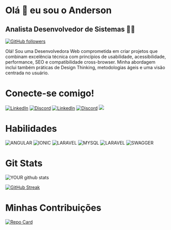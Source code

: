 # Olá 👋 eu sou o Anderson 
## Analista Desenvolvedor de Sistemas 👨‍💻

[![GitHub followers](https://img.shields.io/github/followers/andyantunes.svg?style=social&label=Follow&maxAge=2592000)](https://github.com/andyantunes?tab=followers)

Olá! Sou uma Desenvolvedora Web comprometida em criar projetos que combinam excelência técnica com princípios de usabilidade, acessibilidade, performance, SEO e compatibilidade cross-browser. Minha abordagem inclui também práticas de Design Thinking, metodologias ágeis e uma visão centrada no usuário.

# Conecte-se comigo!

[![LinkedIn](https://img.shields.io/badge/LinkedIn-000?style=for-the-badge&logo=linkedin&logoColor=0E76A8)](https://www.linkedin.com/in/antuneslanderson/)
[![Discord](https://img.shields.io/badge/Discord-000?style=for-the-badge&logo=discord)](https://www.discord.com/antunes.anderson/)
[![LinkedIn](https://img.shields.io/badge/LinkedIn-000?style=for-the-badge&logo=linkedin&logoColor=0E76A8)](https://www.linkedin.com/in/antuneslanderson/)
[![Discord](https://img.shields.io/badge/instagram-000?style=for-the-badge&logo=instagram)](https://www.instagram.com/andy.antunes/)
<a href = "mailto:andersonlantunes@gmail.com"><img src="https://img.shields.io/badge/-Gmail-000?style=for-the-badge&logo=gmail&logoColor=" target="_blank"></a>

# Habilidades
![ANGULAR](https://img.shields.io/badge/ANGUALR-000?style=for-the-badge&logo=angular)
![IONIC](https://img.shields.io/badge/IONIC-000?style=for-the-badge&logo=ionic&logoColor=264CE4)
![LARAVEL](https://img.shields.io/badge/LARAVEL-000?style=for-the-badge&logo=laravel)
![MYSQL](https://img.shields.io/badge/MYSQL-000?style=for-the-badge&logo=mysql)
![LARAVEL](https://img.shields.io/badge/LARAVEL-000?style=for-the-badge&logo=laravel)
![SWAGGER](https://img.shields.io/badge/SWAGGER-000?style=for-the-badge&logo=swagger)


# Git Stats
![YOUR github stats](https://github-readme-stats.vercel.app/api?username=andyantunes&theme=dark&background=000&border=30A3DC&dates=FFF&hide_title=true)

[![GitHub Streak](https://streak-stats.demolab.com/?user=andyantunes&theme=dark&background=000&border=30A3DC&dates=FFF)](https://git.io/streak-stats)

# Minhas Contribuições 
[![Repo Card](https://github-readme-stats.vercel.app/api/pin/?username=andyantunes&repo=dio-lab-open-source&bg_color=000&border_color=30A3DC&show_icons=true&icon_color=30A3DC&title_theme=bear&text_color=FFF)](https://github.com/andyantunes/dio-lab-open-source)
